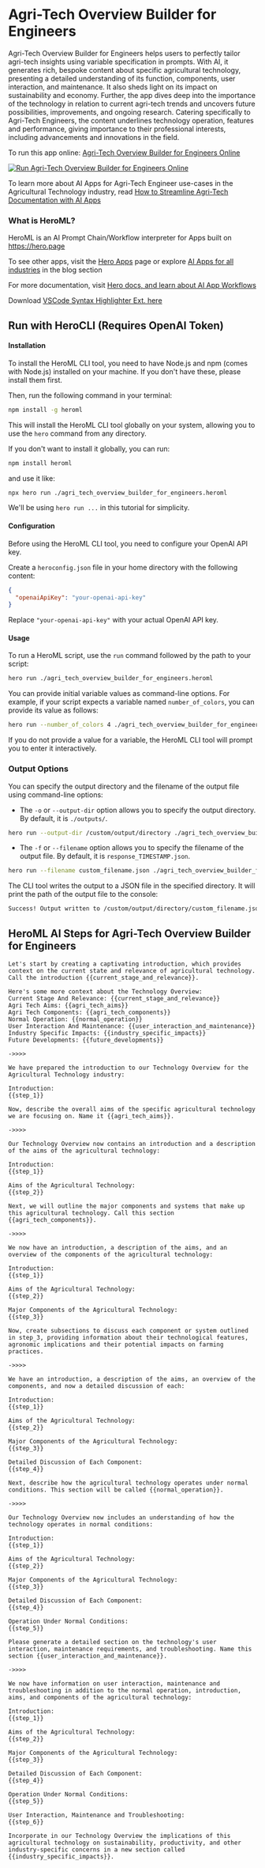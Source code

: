 # Agri-Tech Overview Builder for Engineers

Agri-Tech Overview Builder for Engineers helps users to perfectly tailor agri-tech insights using variable specification in prompts. With AI, it generates rich, bespoke content about specific agricultural technology, presenting a detailed understanding of its function, components, user interaction, and maintenance. It also sheds light on its impact on sustainability and economy. Further, the app dives deep into the importance of the technology in relation to current agri-tech trends and uncovers future possibilities, improvements, and ongoing research. Catering specifically to Agri-Tech Engineers, the content underlines technology operation, features and performance, giving importance to their professional interests, including advancements and innovations in the field.

To run this app online: [Agri-Tech Overview Builder for Engineers Online](https://hero.page/app/agri-tech-overview-builder-for-engineers-tailored-agri-tech-insights-for-engineers/YzeOBwvk0lYzHZ0Dk91l)

[![Run Agri-Tech Overview Builder for Engineers Online](/assets/run.svg)](https://hero.page/app/agri-tech-overview-builder-for-engineers-tailored-agri-tech-insights-for-engineers/YzeOBwvk0lYzHZ0Dk91l)

To learn more about AI Apps for Agri-Tech Engineer use-cases in the Agricultural Technology industry, read [How to Streamline Agri-Tech Documentation with AI Apps](https://hero.page/blog/ai/agricultural-technology/how-to-streamline-agri-tech-documentation-with-ai-apps/170722)

### What is HeroML?
HeroML is an AI Prompt Chain/Workflow interpreter for Apps built on https://hero.page 

To see other apps, visit the [Hero Apps](https://hero.page/apps) page or explore [AI Apps for all industries](https://hero.page/blog) in the blog section

For more documentation, visit [Hero docs, and learn about AI App Workflows](https://hero.page/tutorials/introduction-to-heroml)

Download [VSCode Syntax Highlighter Ext. here](https://marketplace.visualstudio.com/items?itemName=hero-page.heroml)

## Run with HeroCLI (Requires OpenAI Token)

#### Installation

To install the HeroML CLI tool, you need to have Node.js and npm (comes with Node.js) installed on your machine. If you don't have these, please install them first. 

Then, run the following command in your terminal:

```bash
npm install -g heroml
```

This will install the HeroML CLI tool globally on your system, allowing you to use the `hero` command from any directory.

If you don't want to install it globally, you can run:

```bash
npm install heroml
```

and use it like:

```bash
npx hero run ./agri_tech_overview_builder_for_engineers.heroml
```

We'll be using `hero run ...` in this tutorial for simplicity.

#### Configuration

Before using the HeroML CLI tool, you need to configure your OpenAI API key. 

Create a `heroconfig.json` file in your home directory with the following content:

```json
{
  "openaiApiKey": "your-openai-api-key"
}
```

Replace `"your-openai-api-key"` with your actual OpenAI API key.

#### Usage

To run a HeroML script, use the `run` command followed by the path to your script:

```bash
hero run ./agri_tech_overview_builder_for_engineers.heroml
```

You can provide initial variable values as command-line options. For example, if your script expects a variable named `number_of_colors`, you can provide its value as follows:

```bash
hero run --number_of_colors 4 ./agri_tech_overview_builder_for_engineers.heroml
```

If you do not provide a value for a variable, the HeroML CLI tool will prompt you to enter it interactively.

### Output Options

You can specify the output directory and the filename of the output file using command-line options:

- The `-o` or `--output-dir` option allows you to specify the output directory. By default, it is `./outputs/`.

```bash
hero run --output-dir /custom/output/directory ./agri_tech_overview_builder_for_engineers.heroml
```

- The `-f` or `--filename` option allows you to specify the filename of the output file. By default, it is `response_TIMESTAMP.json`.

```bash
hero run --filename custom_filename.json ./agri_tech_overview_builder_for_engineers.heroml
```

The CLI tool writes the output to a JSON file in the specified directory. It will print the path of the output file to the console:

```bash
Success! Output written to /custom/output/directory/custom_filename.json
```


## HeroML AI Steps for Agri-Tech Overview Builder for Engineers
```
Let's start by creating a captivating introduction, which provides context on the current state and relevance of agricultural technology. Call the introduction {{current_stage_and_relevance}}.

Here's some more context about the Technology Overview:
Current Stage And Relevance: {{current_stage_and_relevance}}
Agri Tech Aims: {{agri_tech_aims}}
Agri Tech Components: {{agri_tech_components}}
Normal Operation: {{normal_operation}}
User Interaction And Maintenance: {{user_interaction_and_maintenance}}
Industry Specific Impacts: {{industry_specific_impacts}}
Future Developments: {{future_developments}}

->>>>

We have prepared the introduction to our Technology Overview for the Agricultural Technology industry:

Introduction:
{{step_1}}

Now, describe the overall aims of the specific agricultural technology we are focusing on. Name it {{agri_tech_aims}}.

->>>>

Our Technology Overview now contains an introduction and a description of the aims of the agricultural technology:

Introduction:
{{step_1}}

Aims of the Agricultural Technology:
{{step_2}}

Next, we will outline the major components and systems that make up this agricultural technology. Call this section {{agri_tech_components}}.

->>>>

We now have an introduction, a description of the aims, and an overview of the components of the agricultural technology:

Introduction:
{{step_1}}

Aims of the Agricultural Technology:
{{step_2}}

Major Components of the Agricultural Technology:
{{step_3}}

Now, create subsections to discuss each component or system outlined in step_3, providing information about their technological features, agronomic implications and their potential impacts on farming practices.

->>>>

We have an introduction, a description of the aims, an overview of the components, and now a detailed discussion of each:

Introduction:
{{step_1}}

Aims of the Agricultural Technology:
{{step_2}}

Major Components of the Agricultural Technology:
{{step_3}}

Detailed Discussion of Each Component:
{{step_4}}

Next, describe how the agricultural technology operates under normal conditions. This section will be called {{normal_operation}}.

->>>>

Our Technology Overview now includes an understanding of how the technology operates in normal conditions:

Introduction:
{{step_1}}

Aims of the Agricultural Technology:
{{step_2}}

Major Components of the Agricultural Technology:
{{step_3}}

Detailed Discussion of Each Component:
{{step_4}}

Operation Under Normal Conditions:
{{step_5}}

Please generate a detailed section on the technology's user interaction, maintenance requirements, and troubleshooting. Name this section {{user_interaction_and_maintenance}}.

->>>>

We now have information on user interaction, maintenance and troubleshooting in addition to the normal operation, introduction, aims, and components of the agricultural technology:

Introduction:
{{step_1}}

Aims of the Agricultural Technology:
{{step_2}}

Major Components of the Agricultural Technology:
{{step_3}}

Detailed Discussion of Each Component:
{{step_4}}

Operation Under Normal Conditions:
{{step_5}}

User Interaction, Maintenance and Troubleshooting:
{{step_6}}

Incorporate in our Technology Overview the implications of this agricultural technology on sustainability, productivity, and other industry-specific concerns in a new section called {{industry_specific_impacts}}.


```

